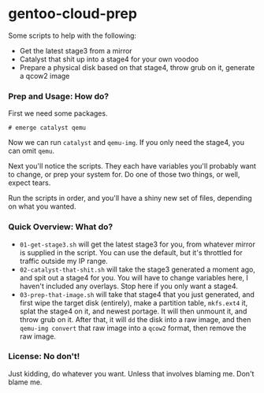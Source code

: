 # gentoo-cloud-prep

Some scripts to help with the following:

- Get the latest stage3 from a mirror
- Catalyst that shit up into a stage4 for your own voodoo
- Prepare a physical disk based on that stage4, throw grub on it, generate a qcow2 image

### Prep and Usage: How do?

First we need some packages.

`# emerge catalyst qemu`

Now we can run `catalyst` and `qemu-img`.  If you only need the stage4, you can omit `qemu`.

Next you'll notice the scripts.  They each have variables you'll probably want to change, or prep your system for.  Do one of those two things, or well, expect tears.

Run the scripts in order, and you'll have a shiny new set of files, depending on what you wanted.

### Quick Overview: What do?

- `01-get-stage3.sh` will get the latest stage3 for you, from whatever mirror is supplied in the script.  You can use the default, but it's throttled for traffic outside my IP range.
- `02-catalyst-that-shit.sh` will take the stage3 generated a moment ago, and spit out a stage4 for you.  You will have to change variables here, I haven't included any overlays.  Stop here if you only want a stage4.
- `03-prep-that-image.sh` will take that stage4 that you just generated, and first wipe the target disk (entirely), make a partition table, `mkfs.ext4` it, splat the stage4 on it, and newest portage.  It will then unmount it, and throw grub on it.  After that, it will `dd` the disk into a raw image, and then `qemu-img convert` that raw image into a `qcow2` format, then remove the raw image.

### License: No don't!

Just kidding, do whatever you want.  Unless that involves blaming me.  Don't blame me.
